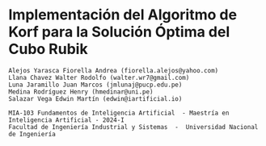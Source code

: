 # Implementación del Algoritmo de Korf para la Solución Óptima del Cubo Rubik
```
Alejos Yarasca Fiorella Andrea (fiorella.alejos@yahoo.com)
Llana Chavez Walter Rodolfo (walter.wr7@gmail.com)
Luna Jaramillo Juan Marcos (jmlunaj@pucp.edu.pe)
Medina Rodríguez Henry (hmedinar@uni.pe)
Salazar Vega Edwin Martín (edwin@iartificial.io)
```

```
MIA-103 Fundamentos de Inteligencia Artificial  - Maestría en Inteligencia Artificial - 2024-I
Facultad de Ingeniería Industrial y Sistemas  -  Universidad Nacional de Ingeniería
```